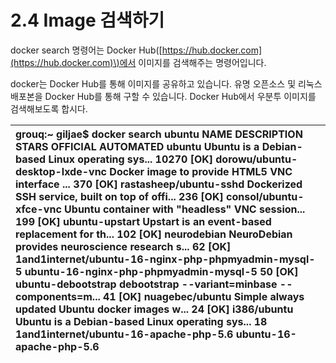 # 2.4 Image 검색하기

docker search 명령어는 Docker Hub\([https://hub.docker.com](https://hub.docker.com)\)에서 이미지를 검색해주는 명령어입니다.

docker는 Docker Hub를 통해 이미지를 공유하고 있습니다. 유명 오픈소스 및 리눅스 배포본을 Docker Hub를 통해 구할 수 있습니다. Docker Hub에서 우분투 이미지를 검색해보도록 합시다.

| grouq:~ giljae$ docker search ubuntu NAME                                                      DESCRIPTION STARS           OFFICIAL AUTOMATED ubuntu                                                    Ubuntu is a Debian-based Linux operating sys...   10270               \[OK\] dorowu/ubuntu-desktop-lxde-vnc                            Docker image to provide HTML5 VNC interface ...   370                                     \[OK\] rastasheep/ubuntu-sshd                                    Dockerized SSH service, built on top of offi...   236                                     \[OK\] consol/ubuntu-xfce-vnc                                    Ubuntu container with "headless" VNC session...   199                                     \[OK\] ubuntu-upstart                                            Upstart is an event-based replacement for th...   102                 \[OK\] neurodebian                                               NeuroDebian provides neuroscience research s...   62                 \[OK\] 1and1internet/ubuntu-16-nginx-php-phpmyadmin-mysql-5      ubuntu-16-nginx-php-phpmyadmin-mysql-5 50                               \[OK\] ubuntu-debootstrap                                        debootstrap --variant=minbase --components=m...   41             \[OK\] nuagebec/ubuntu                                           Simple always updated Ubuntu docker images w...   24                                     \[OK\] i386/ubuntu                                               Ubuntu is a Debian-based Linux operating sys...   18 1and1internet/ubuntu-16-apache-php-5.6                    ubuntu-16-apache-php-5.6 |
| :--- |


